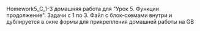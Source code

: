 Homework5_C_1-3 домашняя работа для "Урок 5. Функции продолжение". Задачи с 1 по 3. Файл с блок-схемами внутри и дублируется в окне формы для прикрепления домашней работы на GB
